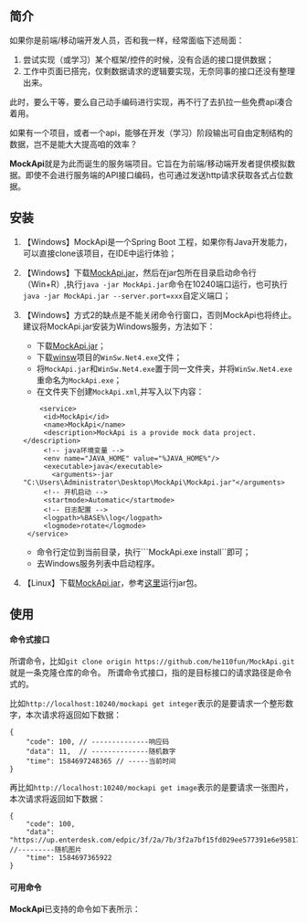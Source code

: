 ## 简介

如果你是前端/移动端开发人员，否和我一样，经常面临下述局面：
1. 尝试实现（或学习）某个框架/控件的时候，没有合适的接口提供数据；
2. 工作中页面已搭完，仅剩数据请求的逻辑要实现，无奈同事的接口还没有整理出来。

此时，要么干等，要么自己动手编码进行实现，再不行了去扒拉一些免费api凑合着用。

如果有一个项目，或者一个api，能够在开发（学习）阶段输出可自由定制结构的数据，岂不是能大大提高咱的效率？

**MockApi**就是为此而诞生的服务端项目。它旨在为前端/移动端开发者提供模拟数据。即使不会进行服务端的API接口编码，也可通过发送http请求获取各式占位数据。

## 安装

1. 【Windows】MockApi是一个Spring Boot 工程，如果你有Java开发能力，可以直接clone该项目，在IDE中运行体验；

2. 【Windows】下载[MockApi.jar](https://github.com/he110fun/MockApi/raw/master/MockApi.jar)，然后在jar包所在目录启动命令行（Win+R）,执行```java -jar MockApi.jar```命令在10240端口运行，也可执行```java -jar MockApi.jar --server.port=xxx```自定义端口；

3. 【Windows】方式2的缺点是不能关闭命令行窗口，否则MockApi也将终止。建议将MockApi.jar安装为Windows服务，方法如下：
    - 下载[MockApi.jar](https://github.com/he110fun/MockApi/raw/master/MockApi.jar)；
    - 下载[winsw](https://github.com/kohsuke/winsw/releases)项目的```WinSw.Net4.exe```文件；
    - 将```MockApi.jar```和```WinSw.Net4.exe```置于同一文件夹，并将```WinSw.Net4.exe```重命名为```MockApi.exe```；
    - 在文件夹下创建```MockApi.xml```,并写入以下内容：
    ```
        <service>
         <id>MockApi</id>
         <name>MockApi</name>
         <description>MockApi is a provide mock data project.</description>
         <!-- java环境变量 -->
         <env name="JAVA_HOME" value="%JAVA_HOME%"/>
         <executable>java</executable>
           <arguments>-jar "C:\Users\Administrator\Desktop\MockApi\MockApi.jar"</arguments>
         <!-- 开机启动 -->
         <startmode>Automatic</startmode>
         <!-- 日志配置 -->
         <logpath>%BASE%\log</logpath>
         <logmode>rotate</logmode>
     </service>
    ```
      - 命令行定位到当前目录，执行```MockApi.exe install``即可；
      - 去Windows服务列表中启动程序。
    
4. 【Linux】下载[MockApi.jar](https://github.com/he110fun/MockApi/raw/master/MockApi.jar)，参考[这里](https://www.cnblogs.com/linnuo/p/9084125.html)运行jar包。

## 使用

#### 命令式接口

所谓命令，比如```git clone origin https://github.com/he110fun/MockApi.git```就是一条克隆仓库的命令。
所谓命令式接口，指的是目标接口的请求路径是命令式的。

比如```http://localhost:10240/mockapi get integer```表示的是要请求一个整形数字，本次请求将返回如下数据：
```
{
    "code": 100, // --------------响应码
    "data": 11,  // --------------随机数字
    "time": 1584697248365 // -----当前时间
}
```
再比如```http://localhost:10240/mockapi get image```表示的是要请求一张图片，本次请求将返回如下数据：
```
{
    "code": 100,
    "data": "https://up.enterdesk.com/edpic/3f/2a/7b/3f2a7bf15fd029ee577391e6e958173b.jpg", //---------随机图片
    "time": 1584697365922
}
```

#### 可用命令

**MockApi**已支持的命令如下表所示：
